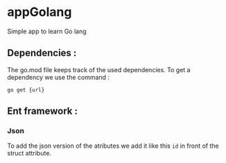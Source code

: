 # appGolang
Simple app to learn Go lang 

## Dependencies : 
The go.mod file keeps track of the used dependencies. To get a dependency we use the command : 
```
go get {url}
```

## Ent framework : 

### Json 
To add the json version of the atributes we add it like this `id` in front of the struct attribute. 
